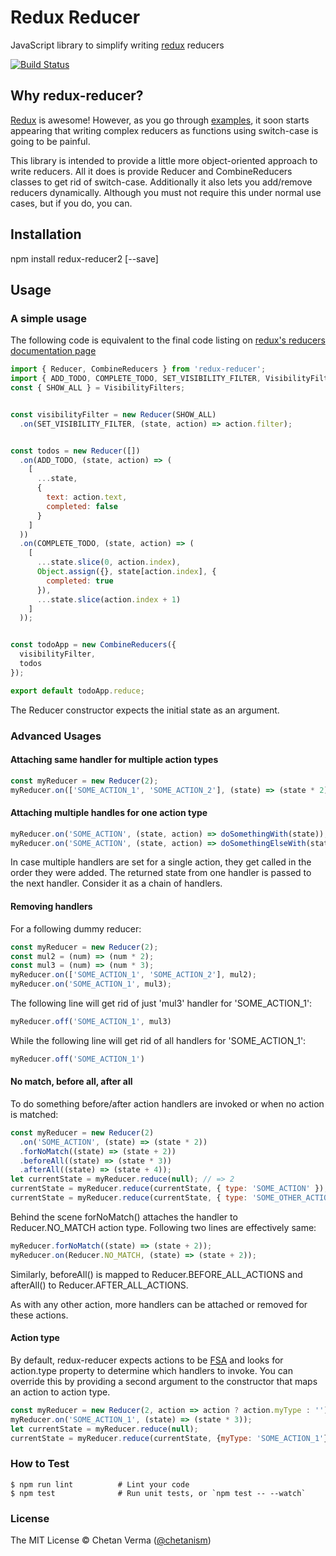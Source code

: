 # Redux Reducer
JavaScript library to simplify writing [redux](https://github.com/rackt/redux) reducers

[![Build Status](https://travis-ci.org/chetanism/redux-reducer.svg?branch=master)](https://travis-ci.org/chetanism/redux-reducer)

## Why redux-reducer?
[Redux](https://github.com/rackt/redux) is awesome!
However, as you go through [examples](http://rackt.org/redux/docs/introduction/Examples.html), 
 it soon starts appearing that writing complex reducers as functions using switch-case is going to be painful.
 
This library is intended to provide a little more object-oriented approach to write reducers. All it does is
  provide Reducer and CombineReducers classes to get rid of switch-case. Additionally it also lets you 
  add/remove reducers dynamically. Although you must not require this under normal use cases, but if you do, 
  you can.
  
## Installation
npm install redux-reducer2 [--save]
  
## Usage

### A simple usage
The following code is equivalent to the final code listing on [redux's reducers documentation page](http://rackt.org/redux/docs/basics/Reducers.html)

```javascript
import { Reducer, CombineReducers } from 'redux-reducer';
import { ADD_TODO, COMPLETE_TODO, SET_VISIBILITY_FILTER, VisibilityFilters } from './actions';
const { SHOW_ALL } = VisibilityFilters;


const visibilityFilter = new Reducer(SHOW_ALL)
  .on(SET_VISIBILITY_FILTER, (state, action) => action.filter);


const todos = new Reducer([])
  .on(ADD_TODO, (state, action) => (
    [
      ...state,
      {
        text: action.text,
        completed: false
      }
    ]
  ))
  .on(COMPLETE_TODO, (state, action) => (
    [
      ...state.slice(0, action.index),
      Object.assign({}, state[action.index], {
        completed: true
      }),
      ...state.slice(action.index + 1)
    ]
  ));


const todoApp = new CombineReducers({
  visibilityFilter,
  todos
});

export default todoApp.reduce;
```

The Reducer constructor expects the initial state as an argument. 

### Advanced Usages
#### Attaching same handler for multiple action types
```javascript
const myReducer = new Reducer(2);
myReducer.on(['SOME_ACTION_1', 'SOME_ACTION_2'], (state) => (state * 2));
```
#### Attaching multiple handles for one action type
```javascript
myReducer.on('SOME_ACTION', (state, action) => doSomethingWith(state));
myReducer.on('SOME_ACTION', (state, action) => doSomethingElseWith(state));
```
In case multiple handlers are set for a single action, they get called in the order they were added. The returned state from 
 one handler is passed to the next handler. Consider it as a chain of handlers.

#### Removing handlers
For a following dummy reducer:
```javascript
const myReducer = new Reducer(2);
const mul2 = (num) => (num * 2);
const mul3 = (num) => (num * 3);
myReducer.on(['SOME_ACTION_1', 'SOME_ACTION_2'], mul2);
myReducer.on('SOME_ACTION_1', mul3);
```
The following line will get rid of just 'mul3' handler for 'SOME_ACTION_1':
```javascript
myReducer.off('SOME_ACTION_1', mul3)
```
While the following line will get rid of all handlers for 'SOME_ACTION_1':
```javascript
myReducer.off('SOME_ACTION_1')
```

 
#### No match, before all, after all
To do something before/after action handlers are invoked or when no action is matched:  
```javascript
const myReducer = new Reducer(2)
  .on('SOME_ACTION', (state) => (state * 2))
  .forNoMatch((state) => (state + 2))
  .beforeAll((state) => (state * 3))
  .afterAll((state) => (state + 4));  
let currentState = myReducer.reduce(null); // => 2
currentState = myReducer.reduce(currentState, { type: 'SOME_ACTION' }); // => 16
currentState = myReducer.reduce(currentState, { type: 'SOME_OTHER_ACTION' }); // => 18
```

Behind the scene forNoMatch() attaches the handler to Reducer.NO_MATCH action type.
 Following two lines are effectively same:
```javascript
myReducer.forNoMatch((state) => (state + 2));
myReducer.on(Reducer.NO_MATCH, (state) => (state + 2));
```
Similarly, beforeAll() is mapped to Reducer.BEFORE_ALL_ACTIONS and afterAll() to Reducer.AFTER_ALL_ACTIONS.

As with any other action, more handlers can be attached or removed for these actions.

#### Action type
By default, redux-reducer expects actions to be [FSA](https://github.com/acdlite/flux-standard-action) and looks for action.type
property to determine which handlers to invoke. You can override this by providing a second argument to the constructor that maps 
an action to action type.

```javascript
const myReducer = new Reducer(2, action => action ? action.myType : '');
myReducer.on('SOME_ACTION_1', (state) => (state * 3));
let currentState = myReducer.reduce(null);
currentState = myReducer.reduce(currentState, {myType: 'SOME_ACTION_1'});
```



### How to Test

```shell
$ npm run lint          # Lint your code
$ npm test              # Run unit tests, or `npm test -- --watch`
```

### License

The MIT License © Chetan Verma ([@chetanism](https://twitter.com/chetanism))
